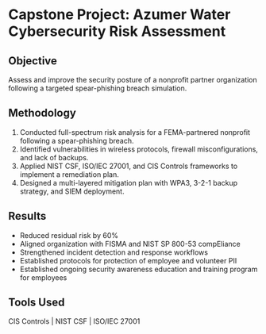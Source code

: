 # Capstone Project: Azumer Water Cybersecurity Risk Assessment

## Objective
Assess and improve the security posture of a nonprofit partner organization following a targeted spear-phishing breach simulation.

## Methodology
1. Conducted full-spectrum risk analysis for a FEMA-partnered nonprofit following a spear-phishing breach.  
2. Identified vulnerabilities in wireless protocols, firewall misconfigurations, and lack of backups.  
3. Applied NIST CSF, ISO/IEC 27001, and CIS Controls frameworks to implement a remediation plan.  
4. Designed a multi-layered mitigation plan with WPA3, 3-2-1 backup strategy, and SIEM deployment.  

## Results
- Reduced residual risk by 60%  
- Aligned organization with FISMA and NIST SP 800-53 compEliance  
- Strengthened incident detection and response workflows
- Established protocols for protection of employee and volunteer PII
- Established ongoing security awareness education and training program for employees

## Tools Used
CIS Controls | NIST CSF | ISO/IEC 27001
